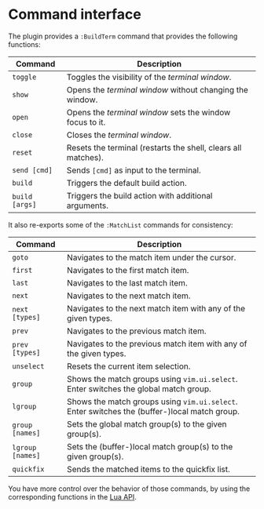 # Command interface

The plugin provides a `:BuildTerm` command that provides the following functions:

| Command           | Description |
| ----------------- | ----------- |
| `toggle`          | Toggles the visibility of the _terminal window_. |
| `show`            | Opens the _terminal window_ without changing the window. |
| `open`            | Opens the _terminal window_ sets the window focus to it. |
| `close`           | Closes the _terminal window_. |
| `reset`           | Resets the terminal (restarts the shell, clears all matches). |
| `send [cmd]`      | Sends `[cmd]` as input to the terminal. |
| `build`           | Triggers the default build action. |
| `build [args]`    | Triggers the build action with additional arguments. |

It also re-exports some of the `:MatchList` commands for consistency:

| Command           | Description |
| ----------------- | ----------- |
| `goto`            | Navigates to the match item under the cursor. |
| `first`           | Navigates to the first match item. |
| `last`            | Navigates to the last match item. |
| `next`            | Navigates to the next match item. |
| `next [types]`    | Navigates to the next match item with any of the given types. |
| `prev`            | Navigates to the previous match item. |
| `prev [types]`    | Navigates to the previous match item with any of the given types. |
| `unselect`        | Resets the current item selection. |
| `group`           | Shows the match groups using `vim.ui.select`. Enter switches the global match group. |
| `lgroup`          | Shows the match groups using `vim.ui.select`. Enter switches the (buffer-)local match group. |
| `group [names]`   | Sets the global match group(s) to the given group(s). |
| `lgroup [names]`  | Sets the (buffer-)local match group(s) to the given group(s). |
| `quickfix`        | Sends the matched items to the quickfix list. |

You have more control over the behavior of those commands, by using the
corresponding functions in the [Lua API](05-lua-api.md).
